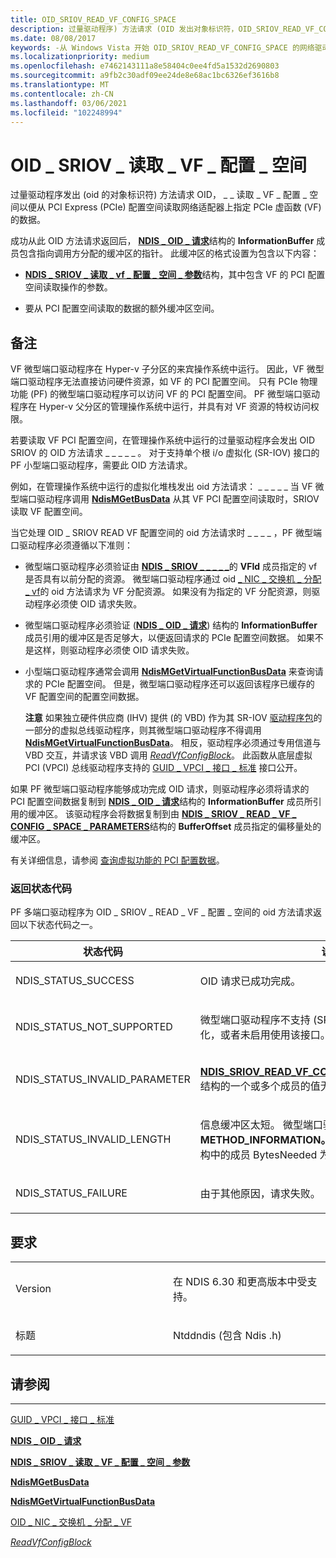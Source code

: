 ```yaml
---
title: OID_SRIOV_READ_VF_CONFIG_SPACE
description: 过量驱动程序) 方法请求 (OID 发出对象标识符，OID_SRIOV_READ_VF_CONFIG_SPACE 从 PCI Express (PCIe) 配置空间读取网络适配器上指定 PCIe 虚函数 (VF) 的数据。
ms.date: 08/08/2017
keywords: -从 Windows Vista 开始 OID_SRIOV_READ_VF_CONFIG_SPACE 的网络驱动程序
ms.localizationpriority: medium
ms.openlocfilehash: e7462143111a8e58404c0ee4fd5a1532d2690803
ms.sourcegitcommit: a9fb2c30adf09ee24de8e68ac1bc6326ef3616b8
ms.translationtype: MT
ms.contentlocale: zh-CN
ms.lasthandoff: 03/06/2021
ms.locfileid: "102248994"
---
```

# <a name="oid_sriov_read_vf_config_space"></a>OID \_ SRIOV \_ 读取 \_ VF \_ 配置 \_ 空间


过量驱动程序发出 (oid 的对象标识符) 方法请求 OID， \_ \_ 读取 \_ VF \_ 配置 \_ 空间以便从 PCI Express (PCIe) 配置空间读取网络适配器上指定 PCIe 虚函数 (VF) 的数据。

成功从此 OID 方法请求返回后， [**NDIS \_ OID \_ 请求**](/windows-hardware/drivers/ddi/oidrequest/ns-oidrequest-ndis_oid_request)结构的 **InformationBuffer** 成员包含指向调用方分配的缓冲区的指针。 此缓冲区的格式设置为包含以下内容：

-   [**NDIS \_ SRIOV \_ 读取 \_ vf \_ 配置 \_ 空间 \_ 参数**](/windows-hardware/drivers/ddi/ntddndis/ns-ntddndis-_ndis_sriov_read_vf_config_space_parameters)结构，其中包含 VF 的 PCI 配置空间读取操作的参数。

-   要从 PCI 配置空间读取的数据的额外缓冲区空间。

<a name="remarks"></a>备注
-------

VF 微型端口驱动程序在 Hyper-v 子分区的来宾操作系统中运行。 因此，VF 微型端口驱动程序无法直接访问硬件资源，如 VF 的 PCI 配置空间。 只有 PCIe 物理功能 (PF) 的微型端口驱动程序可以访问 VF 的 PCI 配置空间。 PF 微型端口驱动程序在 Hyper-v 父分区的管理操作系统中运行，并具有对 VF 资源的特权访问权限。

若要读取 VF PCI 配置空间，在管理操作系统中运行的过量驱动程序会发出 OID SRIOV 的 OID 方法请求 \_ \_ \_ \_ \_ 。 对于支持单个根 i/o 虚拟化 (SR-IOV) 接口的 PF 小型端口驱动程序，需要此 OID 方法请求。

例如，在管理操作系统中运行的虚拟化堆栈发出 oid 方法请求： \_ \_ \_ \_ \_ 当 VF 微型端口驱动程序调用 [**NdisMGetBusData**](/windows-hardware/drivers/ddi/ndis/nf-ndis-ndismgetbusdata) 从其 VF PCI 配置空间读取时，SRIOV 读取 VF 配置空间。

当它处理 OID \_ SRIOV READ VF 配置空间的 oid 方法请求时 \_ \_ \_ \_ ，PF 微型端口驱动程序必须遵循以下准则：

-   微型端口驱动程序必须验证由 [**NDIS \_ SRIOV \_ \_ \_ \_ \_**](/windows-hardware/drivers/ddi/ntddndis/ns-ntddndis-_ndis_sriov_read_vf_config_space_parameters)的 **VFId** 成员指定的 vf 是否具有以前分配的资源。 微型端口驱动程序通过 oid [ \_ NIC \_ 交换机 \_ 分配 \_ vf](oid-nic-switch-allocate-vf.md)的 oid 方法请求为 VF 分配资源。 如果没有为指定的 VF 分配资源，则驱动程序必须使 OID 请求失败。

-   微型端口驱动程序必须验证 ([**NDIS \_ OID \_ 请求**](/windows-hardware/drivers/ddi/oidrequest/ns-oidrequest-ndis_oid_request)) 结构的 **InformationBuffer** 成员引用的缓冲区是否足够大，以便返回请求的 PCIe 配置空间数据。 如果不是这样，则驱动程序必须使 OID 请求失败。
-   小型端口驱动程序通常会调用 [**NdisMGetVirtualFunctionBusData**](/windows-hardware/drivers/ddi/ndis/nf-ndis-ndismgetvirtualfunctionbusdata) 来查询请求的 PCIe 配置空间。 但是，微型端口驱动程序还可以返回该程序已缓存的 VF 配置空间的配置空间数据。

    **注意**  如果独立硬件供应商 (IHV) 提供 (的 VBD) 作为其 SR-IOV [驱动程序包](../install/driver-packages.md)的一部分的虚拟总线驱动程序，则其微型端口驱动程序不得调用 [**NdisMGetVirtualFunctionBusData**](/windows-hardware/drivers/ddi/ndis/nf-ndis-ndismgetvirtualfunctionbusdata)。 相反，驱动程序必须通过专用信道与 VBD 交互，并请求该 VBD 调用 [*ReadVfConfigBlock*](/previous-versions/windows/hardware/drivers/hh439637(v=vs.85))。 此函数从底层虚拟 PCI (VPCI) 总线驱动程序支持的 [GUID \_ VPCI \_ 接口 \_ 标准](https://msdn.microsoft.com/library/windows/hardware/hh451146) 接口公开。

     

如果 PF 微型端口驱动程序能够成功完成 OID 请求，则驱动程序必须将请求的 PCI 配置空间数据复制到 [**NDIS \_ OID \_ 请求**](/windows-hardware/drivers/ddi/oidrequest/ns-oidrequest-ndis_oid_request)结构的 **InformationBuffer** 成员所引用的缓冲区。 该驱动程序会将数据复制到由 [**NDIS \_ SRIOV \_ READ \_ VF \_ CONFIG \_ SPACE \_ PARAMETERS**](/windows-hardware/drivers/ddi/ntddndis/ns-ntddndis-_ndis_sriov_read_vf_config_space_parameters)结构的 **BufferOffset** 成员指定的偏移量处的缓冲区。

有关详细信息，请参阅 [查询虚拟功能的 PCI 配置数据](querying-the-pci-configuration-space-for-a-virtual-function.md)。

### <a name="return-status-codes"></a>返回状态代码

PF 多端口驱动程序为 OID \_ SRIOV \_ READ \_ VF \_ 配置 \_ 空间的 oid 方法请求返回以下状态代码之一。

<table>
<colgroup>
<col width="50%" />
<col width="50%" />
</colgroup>
<thead>
<tr class="header">
<th>状态代码</th>
<th>说明</th>
</tr>
</thead>
<tbody>
<tr class="odd">
<td><p>NDIS_STATUS_SUCCESS</p></td>
<td><p>OID 请求已成功完成。</p></td>
</tr>
<tr class="even">
<td><p>NDIS_STATUS_NOT_SUPPORTED</p></td>
<td><p>微型端口驱动程序不支持 (SR-IOV) 接口的单个根 i/o 虚拟化，或者未启用使用该接口。</p></td>
</tr>
<tr class="odd">
<td><p>NDIS_STATUS_INVALID_PARAMETER</p></td>
<td><p><a href="/windows-hardware/drivers/ddi/ntddndis/ns-ntddndis-_ndis_sriov_read_vf_config_space_parameters" data-raw-source="[&lt;strong&gt;NDIS_SRIOV_READ_VF_CONFIG_SPACE_PARAMETERS&lt;/strong&gt;](/windows-hardware/drivers/ddi/ntddndis/ns-ntddndis-_ndis_sriov_read_vf_config_space_parameters)"><strong>NDIS_SRIOV_READ_VF_CONFIG_SPACE_PARAMETERS</strong></a>结构的一个或多个成员的值无效。</p></td>
</tr>
<tr class="even">
<td><p>NDIS_STATUS_INVALID_LENGTH</p></td>
<td><p>信息缓冲区太短。 微型端口驱动程序必须设置 <strong>数据。METHOD_INFORMATION。</strong> 将 <a href="/windows-hardware/drivers/ddi/ndis/ns-ndis-_ndis_oid_request" data-raw-source="[&lt;strong&gt;NDIS_OID_REQUEST&lt;/strong&gt;](/windows-hardware/drivers/ddi/oidrequest/ns-oidrequest-ndis_oid_request)"><strong>NDIS_OID_REQUEST</strong></a> 结构中的成员 BytesNeeded 为所需的最小缓冲区大小。</p></td>
</tr>
<tr class="odd">
<td><p>NDIS_STATUS_FAILURE</p></td>
<td><p>由于其他原因，请求失败。</p></td>
</tr>
</tbody>
</table>

 

<a name="requirements"></a>要求
------------

<table>
<colgroup>
<col width="50%" />
<col width="50%" />
</colgroup>
<tbody>
<tr class="odd">
<td><p>Version</p></td>
<td><p>在 NDIS 6.30 和更高版本中受支持。</p></td>
</tr>
<tr class="even">
<td><p>标题</p></td>
<td>Ntddndis (包含 Ndis .h) </td>
</tr>
</tbody>
</table>

## <a name="see-also"></a>请参阅


****
[GUID \_ VPCI \_ 接口 \_ 标准](https://msdn.microsoft.com/library/windows/hardware/hh451146)

[**NDIS \_ OID \_ 请求**](/windows-hardware/drivers/ddi/oidrequest/ns-oidrequest-ndis_oid_request)

[**NDIS \_ SRIOV \_ 读取 \_ VF \_ 配置 \_ 空间 \_ 参数**](/windows-hardware/drivers/ddi/ntddndis/ns-ntddndis-_ndis_sriov_read_vf_config_space_parameters)

[**NdisMGetBusData**](/windows-hardware/drivers/ddi/ndis/nf-ndis-ndismgetbusdata)

[**NdisMGetVirtualFunctionBusData**](/windows-hardware/drivers/ddi/ndis/nf-ndis-ndismgetvirtualfunctionbusdata)

[OID \_ NIC \_ 交换机 \_ 分配 \_ VF](oid-nic-switch-allocate-vf.md)

[*ReadVfConfigBlock*](/previous-versions/windows/hardware/drivers/hh439637(v=vs.85))

